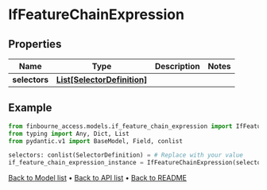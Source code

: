 # IfFeatureChainExpression

## Properties
Name | Type | Description | Notes
------------ | ------------- | ------------- | -------------
**selectors** | [**List[SelectorDefinition]**](SelectorDefinition.md) |  | 
## Example

```python
from finbourne_access.models.if_feature_chain_expression import IfFeatureChainExpression
from typing import Any, Dict, List
from pydantic.v1 import BaseModel, Field, conlist

selectors: conlist(SelectorDefinition) = # Replace with your value
if_feature_chain_expression_instance = IfFeatureChainExpression(selectors=selectors)

```

[Back to Model list](../README.md#documentation-for-models) &#8226; [Back to API list](../README.md#documentation-for-api-endpoints) &#8226; [Back to README](../README.md)

